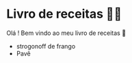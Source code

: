 # Livro de receitas :man_cook:

Olá ! Bem vindo ao meu livro de receitas :wave:

- strogonoff de frango
- Pavê

